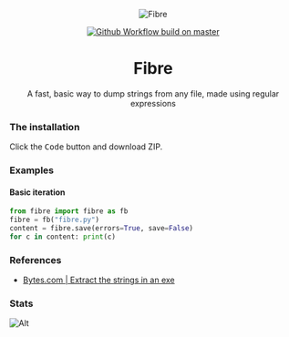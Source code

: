 <p align="center">
  <img src="https://imgur.com/GrTO4y8.png" alt="Fibre" />
</p>
<p align="center">
  <a href="https://discord.gg/79RjTfpzcW" target="_blank">
    <img src="https://img.shields.io/badge/python-3.10-yellow.svg" alt="Github Workflow build on master" />
  </a>
  
<center><h1>Fibre</h1></center>
<center>A fast, basic way to dump strings from any file, made using regular expressions</center>

### The installation
Click the <kbd>Code</kbd> button and download ZIP.

### Examples
#### Basic iteration
```py
from fibre import fibre as fb
fibre = fb("fibre.py")
content = fibre.save(errors=True, save=False)
for c in content: print(c)
```
  
### References
- [Bytes.com | Extract the strings in an exe](https://bytes.com/topic/python/answers/25257-extract-strings-exe)
  
### Stats
![Alt](https://repobeats.axiom.co/api/embed/c7e22fdc4b939bb9d0388093224c43f8eeed773a.svg "Repobeats analytics image")
